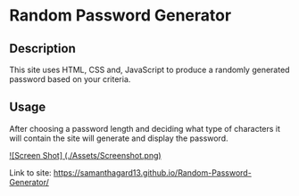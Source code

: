 # Random Password Generator

## Description

This site uses HTML, CSS and, JavaScript to produce a randomly generated password based on your criteria.

## Usage

After choosing a password length and deciding what type of characters it will contain the site will generate and display the password.

[![Screen Shot] (./Assets/Screenshot.png)](https://github.com/samanthagard13/Random-Password-Generator/blob/main/Assets/Screenshot.png)

Link to site: https://samanthagard13.github.io/Random-Password-Generator/


